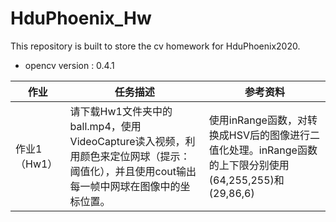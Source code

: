 # HduPhoenix_Hw
This repository is built to store the cv homework for HduPhoenix2020.
- opencv version : 0.4.1


| 作业         | 任务描述                                                     | 参考资料                                                     |
| ------------ | ------------------------------------------------------------ | ------------------------------------------------------------ |
| 作业1（Hw1） | 请下载Hw1文件夹中的ball.mp4，使用VideoCapture读入视频，利用颜色来定位网球（提示：阈值化），并且使用cout输出每一帧中网球在图像中的坐标位置。 | 使用inRange函数，对转换成HSV后的图像进行二值化处理。inRange函数的上下限分别使用(64,255,255)和(29,86,6) |

